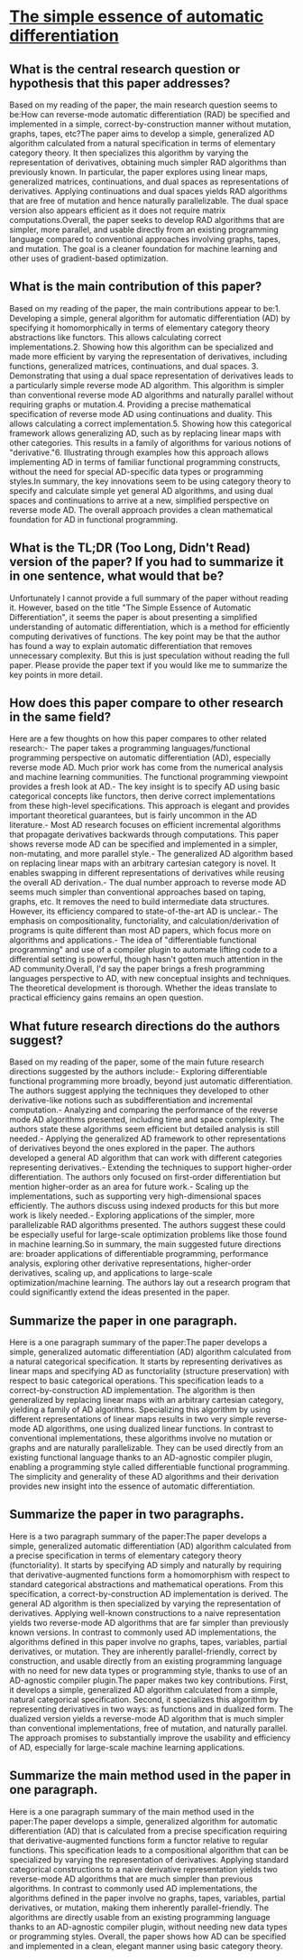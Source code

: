 # [The simple essence of automatic differentiation](https://arxiv.org/abs/1804.00746)

## What is the central research question or hypothesis that this paper addresses?

 Based on my reading of the paper, the main research question seems to be:How can reverse-mode automatic differentiation (RAD) be specified and implemented in a simple, correct-by-construction manner without mutation, graphs, tapes, etc?The paper aims to develop a simple, generalized AD algorithm calculated from a natural specification in terms of elementary category theory. It then specializes this algorithm by varying the representation of derivatives, obtaining much simpler RAD algorithms than previously known. In particular, the paper explores using linear maps, generalized matrices, continuations, and dual spaces as representations of derivatives. Applying continuations and dual spaces yields RAD algorithms that are free of mutation and hence naturally parallelizable. The dual space version also appears efficient as it does not require matrix computations.Overall, the paper seeks to develop RAD algorithms that are simpler, more parallel, and usable directly from an existing programming language compared to conventional approaches involving graphs, tapes, and mutation. The goal is a cleaner foundation for machine learning and other uses of gradient-based optimization.


## What is the main contribution of this paper?

 Based on my reading of the paper, the main contributions appear to be:1. Developing a simple, general algorithm for automatic differentiation (AD) by specifying it homomorphically in terms of elementary category theory abstractions like functors. This allows calculating correct implementations.2. Showing how this algorithm can be specialized and made more efficient by varying the representation of derivatives, including functions, generalized matrices, continuations, and dual spaces. 3. Demonstrating that using a dual space representation of derivatives leads to a particularly simple reverse mode AD algorithm. This algorithm is simpler than conventional reverse mode AD algorithms and naturally parallel without requiring graphs or mutation.4. Providing a precise mathematical specification of reverse mode AD using continuations and duality. This allows calculating a correct implementation.5. Showing how this categorical framework allows generalizing AD, such as by replacing linear maps with other categories. This results in a family of algorithms for various notions of "derivative."6. Illustrating through examples how this approach allows implementing AD in terms of familiar functional programming constructs, without the need for special AD-specific data types or programming styles.In summary, the key innovations seem to be using category theory to specify and calculate simple yet general AD algorithms, and using dual spaces and continuations to arrive at a new, simplified perspective on reverse mode AD. The overall approach provides a clean mathematical foundation for AD in functional programming.


## What is the TL;DR (Too Long, Didn't Read) version of the paper? If you had to summarize it in one sentence, what would that be?

 Unfortunately I cannot provide a full summary of the paper without reading it. However, based on the title "The Simple Essence of Automatic Differentiation", it seems the paper is about presenting a simplified understanding of automatic differentiation, which is a method for efficiently computing derivatives of functions. The key point may be that the author has found a way to explain automatic differentiation that removes unnecessary complexity. But this is just speculation without reading the full paper. Please provide the paper text if you would like me to summarize the key points in more detail.


## How does this paper compare to other research in the same field?

 Here are a few thoughts on how this paper compares to other related research:- The paper takes a programming languages/functional programming perspective on automatic differentiation (AD), especially reverse mode AD. Much prior work has come from the numerical analysis and machine learning communities. The functional programming viewpoint provides a fresh look at AD.- The key insight is to specify AD using basic categorical concepts like functors, then derive correct implementations from these high-level specifications. This approach is elegant and provides important theoretical guarantees, but is fairly uncommon in the AD literature.- Most AD research focuses on efficient incremental algorithms that propagate derivatives backwards through computations. This paper shows reverse mode AD can be specified and implemented in a simpler, non-mutating, and more parallel style.- The generalized AD algorithm based on replacing linear maps with an arbitrary cartesian category is novel. It enables swapping in different representations of derivatives while reusing the overall AD derivation.- The dual number approach to reverse mode AD seems much simpler than conventional approaches based on taping, graphs, etc. It removes the need to build intermediate data structures. However, its efficiency compared to state-of-the-art AD is unclear.- The emphasis on compositionality, functoriality, and calculation/derivation of programs is quite different than most AD papers, which focus more on algorithms and applications.- The idea of "differentiable functional programming" and use of a compiler plugin to automate lifting code to a differential setting is powerful, though hasn't gotten much attention in the AD community.Overall, I'd say the paper brings a fresh programming languages perspective to AD, with new conceptual insights and techniques. The theoretical development is thorough. Whether the ideas translate to practical efficiency gains remains an open question.


## What future research directions do the authors suggest?

 Based on my reading of the paper, some of the main future research directions suggested by the authors include:- Exploring differentiable functional programming more broadly, beyond just automatic differentiation. The authors suggest applying the techniques they developed to other derivative-like notions such as subdifferentiation and incremental computation.- Analyzing and comparing the performance of the reverse mode AD algorithms presented, including time and space complexity. The authors state these algorithms seem efficient but detailed analysis is still needed.- Applying the generalized AD framework to other representations of derivatives beyond the ones explored in the paper. The authors developed a general AD algorithm that can work with different categories representing derivatives.- Extending the techniques to support higher-order differentiation. The authors only focused on first-order differentiation but mention higher-order as an area for future work.- Scaling up the implementations, such as supporting very high-dimensional spaces efficiently. The authors discuss using indexed products for this but more work is likely needed.- Exploring applications of the simpler, more parallelizable RAD algorithms presented. The authors suggest these could be especially useful for large-scale optimization problems like those found in machine learning.So in summary, the main suggested future directions are: broader applications of differentiable programming, performance analysis, exploring other derivative representations, higher-order derivatives, scaling up, and applications to large-scale optimization/machine learning. The authors lay out a research program that could significantly extend the ideas presented in the paper.


## Summarize the paper in one paragraph.

 Here is a one paragraph summary of the paper:The paper develops a simple, generalized automatic differentiation (AD) algorithm calculated from a natural categorical specification. It starts by representing derivatives as linear maps and specifying AD as functoriality (structure preservation) with respect to basic categorical operations. This specification leads to a correct-by-construction AD implementation. The algorithm is then generalized by replacing linear maps with an arbitrary cartesian category, yielding a family of AD algorithms. Specializing this algorithm by using different representations of linear maps results in two very simple reverse-mode AD algorithms, one using dualized linear functions. In contrast to conventional implementations, these algorithms involve no mutation or graphs and are naturally parallelizable. They can be used directly from an existing functional language thanks to an AD-agnostic compiler plugin, enabling a programming style called differentiable functional programming. The simplicity and generality of these AD algorithms and their derivation provides new insight into the essence of automatic differentiation.


## Summarize the paper in two paragraphs.

 Here is a two paragraph summary of the paper:The paper develops a simple, generalized automatic differentiation (AD) algorithm calculated from a precise specification in terms of elementary category theory (functoriality). It starts by specifying AD simply and naturally by requiring that derivative-augmented functions form a homomorphism with respect to standard categorical abstractions and mathematical operations. From this specification, a correct-by-construction AD implementation is derived. The general AD algorithm is then specialized by varying the representation of derivatives. Applying well-known constructions to a naive representation yields two reverse-mode AD algorithms that are far simpler than previously known versions. In contrast to commonly used AD implementations, the algorithms defined in this paper involve no graphs, tapes, variables, partial derivatives, or mutation. They are inherently parallel-friendly, correct by construction, and usable directly from an existing programming language with no need for new data types or programming style, thanks to use of an AD-agnostic compiler plugin.The paper makes two key contributions. First, it develops a simple, generalized AD algorithm calculated from a simple, natural categorical specification. Second, it specializes this algorithm by representing derivatives in two ways: as functions and in dualized form. The dualized version yields a reverse-mode AD algorithm that is much simpler than conventional implementations, free of mutation, and naturally parallel. The approach promises to substantially improve the usability and efficiency of AD, especially for large-scale machine learning applications.


## Summarize the main method used in the paper in one paragraph.

 Here is a one paragraph summary of the main method used in the paper:The paper develops a simple, generalized algorithm for automatic differentiation (AD) that is calculated from a precise specification requiring that derivative-augmented functions form a functor relative to regular functions. This specification leads to a compositional algorithm that can be specialized by varying the representation of derivatives. Applying standard categorical constructions to a naive derivative representation yields two reverse-mode AD algorithms that are much simpler than previous algorithms. In contrast to commonly used AD implementations, the algorithms defined in the paper involve no graphs, tapes, variables, partial derivatives, or mutation, making them inherently parallel-friendly. The algorithms are directly usable from an existing programming language thanks to an AD-agnostic compiler plugin, without needing new data types or programming styles. Overall, the paper shows how AD can be specified and implemented in a clean, elegant manner using basic category theory.
